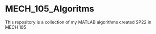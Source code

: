 # MECH_105_Algoritms
This repository is a collection of my MATLAB algorithms created SP22 in MECH 105 
